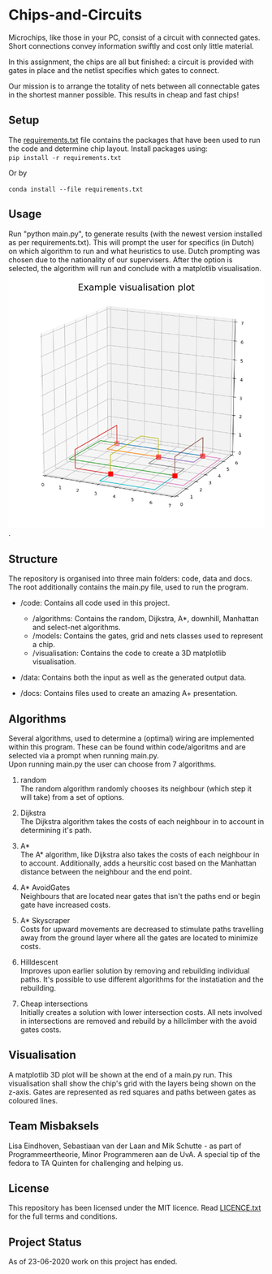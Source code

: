 # Chips-and-Circuits
Microchips, like those in your PC, consist of a circuit with connected gates. Short connections convey information swiftly and cost only little material.

In this assignment, the chips are all but finished: a circuit is provided with gates in place and the netlist specifies which gates to connect.

Our mission is to arrange the totality of nets between all connectable gates in the shortest manner possible. This results in cheap and fast chips!

## Setup
The [requirements.txt](https://github.com/lisaeindhoven/chips-and-circuits/blob/master/requirements.txt) file contains the packages that have been used to run the code and determine chip layout. Install packages using: <br/>
`pip install -r requirements.txt`

Or by

`conda install --file requirements.txt`

## Usage
Run "python main.py", to generate results (with the newest version installed as per requirements.txt). This will prompt the user for specifics (in Dutch) on which algorithm to run and what heuristics to use. Dutch prompting was chosen due to the nationality of our supervisers. After the option is selected, the algorithm will run and conclude with a matplotlib visualisation.
![matplotlib visualisation](/docs/visualised_chip.png).

## Structure
The repository is organised into three main folders: code, data and docs. The root additionally contains the main.py file, used to run the program.

* /code: Contains all code used in this project.
    * /algorithms: Contains the random, Dijkstra, A*, downhill, Manhattan and select-net algorithms.   
    * /models: Contains the gates, grid and nets classes used to represent a chip.
    * /visualisation: Contains the code to create a 3D matplotlib visualisation.

* /data: Contains both the input as well as the generated output data.

* /docs: Contains files used to create an amazing A+ presentation.

## Algorithms 
Several algorithms, used to determine a (optimal) wiring are implemented within this program. These can be found within code/algoritms and are selected via a prompt when running main.py.    
Upon running main.py the user can choose from 7 algorithms.
1. random<br/>
    The random algorithm randomly chooses its neighbour (which step it will take) from a set of options.

2. Dijkstra<br/>
    The Dijkstra algorithm takes the costs of each neighbour in to account in determining it's path.

3. A* <br/>
    The A* algorithm, like Dijkstra also takes the costs of each neighbour in to account. Additionally, adds a heursitic cost based on the Manhattan distance between the neighbour and the end point.

4. A* AvoidGates<br/>
    Neighbours that are located near gates that isn't the paths end or begin gate have increased costs.

5. A* Skyscraper<br/>
    Costs for upward movements are decreased to stimulate paths travelling away from the ground layer where all the gates are located to minimize costs.

6. Hilldescent<br/>
    Improves upon earlier solution by removing and rebuilding individual paths. It's possible to use different algorithms for the instatiation and the rebuilding.

7. Cheap intersections<br/>
    Initially creates a solution with lower intersection costs. All nets involved in intersections are removed and rebuild by a hillclimber with the avoid gates costs.

## Visualisation
A matplotlib 3D plot will be shown at the end of a main.py run. This visualisation shall show the chip's grid with the layers being shown on the z-axis. Gates are represented as red squares and paths between gates as coloured lines.

## Team Misbaksels
Lisa Eindhoven, Sebastiaan van der Laan and Mik Schutte - as part of Programmeertheorie, Minor Programmeren aan de UvA. A special tip of the fedora to TA Quinten for challenging and helping us.

## License 
This repository has been licensed under the MIT licence. Read [LICENCE.txt](https://github.com/lisaeindhoven/chips-and-circuits/blob/master/LICENSE.txt) for the full terms and conditions.

## Project Status
As of 23-06-2020 work on this project has ended.